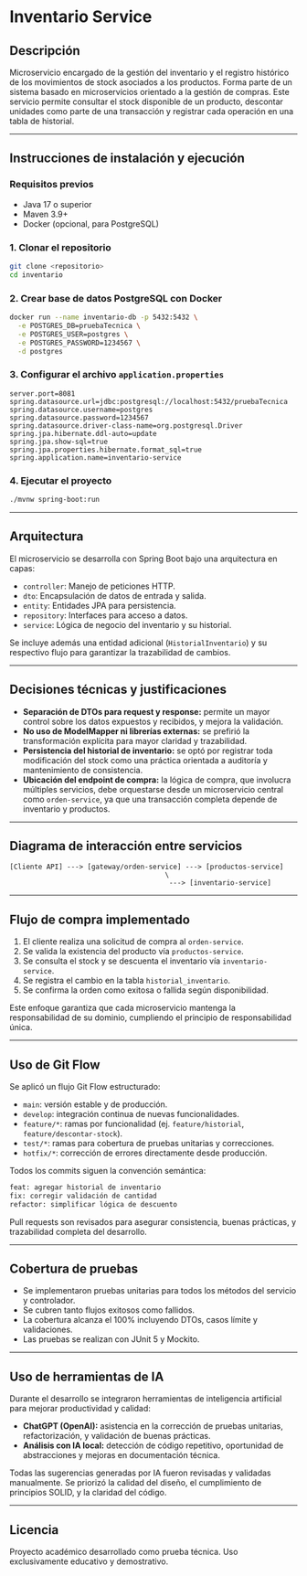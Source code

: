 # Inventario Service

## Descripción

Microservicio encargado de la gestión del inventario y el registro histórico de los movimientos de stock asociados a los productos. Forma parte de un sistema basado en microservicios orientado a la gestión de compras. Este servicio permite consultar el stock disponible de un producto, descontar unidades como parte de una transacción y registrar cada operación en una tabla de historial.

---

## Instrucciones de instalación y ejecución

### Requisitos previos
- Java 17 o superior
- Maven 3.9+
- Docker (opcional, para PostgreSQL)

### 1. Clonar el repositorio
```bash
git clone <repositorio>
cd inventario
```

### 2. Crear base de datos PostgreSQL con Docker
```bash
docker run --name inventario-db -p 5432:5432 \
  -e POSTGRES_DB=pruebaTecnica \
  -e POSTGRES_USER=postgres \
  -e POSTGRES_PASSWORD=1234567 \
  -d postgres
```

### 3. Configurar el archivo `application.properties`
```properties
server.port=8081
spring.datasource.url=jdbc:postgresql://localhost:5432/pruebaTecnica
spring.datasource.username=postgres
spring.datasource.password=1234567
spring.datasource.driver-class-name=org.postgresql.Driver
spring.jpa.hibernate.ddl-auto=update
spring.jpa.show-sql=true
spring.jpa.properties.hibernate.format_sql=true
spring.application.name=inventario-service
```

### 4. Ejecutar el proyecto
```bash
./mvnw spring-boot:run
```

---

## Arquitectura

El microservicio se desarrolla con Spring Boot bajo una arquitectura en capas:

- `controller`: Manejo de peticiones HTTP.
- `dto`: Encapsulación de datos de entrada y salida.
- `entity`: Entidades JPA para persistencia.
- `repository`: Interfaces para acceso a datos.
- `service`: Lógica de negocio del inventario y su historial.

Se incluye además una entidad adicional (`HistorialInventario`) y su respectivo flujo para garantizar la trazabilidad de cambios.

---

## Decisiones técnicas y justificaciones

- **Separación de DTOs para request y response:** permite un mayor control sobre los datos expuestos y recibidos, y mejora la validación.
- **No uso de ModelMapper ni librerías externas:** se prefirió la transformación explícita para mayor claridad y trazabilidad.
- **Persistencia del historial de inventario:** se optó por registrar toda modificación del stock como una práctica orientada a auditoría y mantenimiento de consistencia.
- **Ubicación del endpoint de compra:** la lógica de compra, que involucra múltiples servicios, debe orquestarse desde un microservicio central como `orden-service`, ya que una transacción completa depende de inventario y productos.

---

## Diagrama de interacción entre servicios

```text
[Cliente API] ---> [gateway/orden-service] ---> [productos-service]
                                      \
                                       ---> [inventario-service]
```

---

## Flujo de compra implementado

1. El cliente realiza una solicitud de compra al `orden-service`.
2. Se valida la existencia del producto vía `productos-service`.
3. Se consulta el stock y se descuenta el inventario vía `inventario-service`.
4. Se registra el cambio en la tabla `historial_inventario`.
5. Se confirma la orden como exitosa o fallida según disponibilidad.

Este enfoque garantiza que cada microservicio mantenga la responsabilidad de su dominio, cumpliendo el principio de responsabilidad única.

---

## Uso de Git Flow

Se aplicó un flujo Git Flow estructurado:

- `main`: versión estable y de producción.
- `develop`: integración continua de nuevas funcionalidades.
- `feature/*`: ramas por funcionalidad (ej. `feature/historial`, `feature/descontar-stock`).
- `test/*`: ramas para cobertura de pruebas unitarias y correcciones.
- `hotfix/*`: corrección de errores directamente desde producción.

Todos los commits siguen la convención semántica:
```bash
feat: agregar historial de inventario
fix: corregir validación de cantidad
refactor: simplificar lógica de descuento
```

Pull requests son revisados para asegurar consistencia, buenas prácticas, y trazabilidad completa del desarrollo.

---

## Cobertura de pruebas

- Se implementaron pruebas unitarias para todos los métodos del servicio y controlador.
- Se cubren tanto flujos exitosos como fallidos.
- La cobertura alcanza el 100% incluyendo DTOs, casos límite y validaciones.
- Las pruebas se realizan con JUnit 5 y Mockito.

---

## Uso de herramientas de IA

Durante el desarrollo se integraron herramientas de inteligencia artificial para mejorar productividad y calidad:

- **ChatGPT (OpenAI):** asistencia en la corrección de pruebas unitarias, refactorización, y validación de buenas prácticas.
- **Análisis con IA local:** detección de código repetitivo, oportunidad de abstracciones y mejoras en documentación técnica.

Todas las sugerencias generadas por IA fueron revisadas y validadas manualmente. Se priorizó la calidad del diseño, el cumplimiento de principios SOLID, y la claridad del código.

---

## Licencia

Proyecto académico desarrollado como prueba técnica. Uso exclusivamente educativo y demostrativo.
